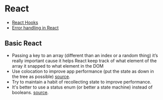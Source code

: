 # React

- [React Hooks](./react-hooks.md)
- [Error handling in React](./react-errors.md)

## Basic React
- Passing a key to an array (different than an index or a random thing) it’s really important cause it helps React keep track of what element of the array it snapped to what element in the DOM
- Use colocation to improve app performance (put the state as down in the tree as possible) [source](https://kentcdodds.com/blog/state-colocation-will-make-your-react-app-faster).
- Try to maintain a habit of recollecting state to improve performance.
- It's better to use a status enum (or better a state machine) instead of booleans. [source](https://kentcdodds.com/blog/stop-using-isloading-booleans).
